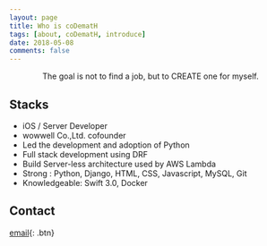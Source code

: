 ```yaml
---
layout: page
title: Who is coDematH
tags: [about, coDematH, introduce]
date: 2018-05-08
comments: false
---
```

    
<center>The goal is not to find a job, but to CREATE one for myself.</center>

## Stacks
* iOS / Server Developer
* wowwell Co.,Ltd. cofounder
* Led the development and adoption of Python
* Full stack development using DRF
* Build  Server-less architecture used by AWS Lambda
* Strong : Python, Django, HTML, CSS, Javascript, MySQL, Git
* Knowledgeable: Swift 3.0, Docker

## Contact
[email](xyrho123@wowwell.co.kr){: .btn}
